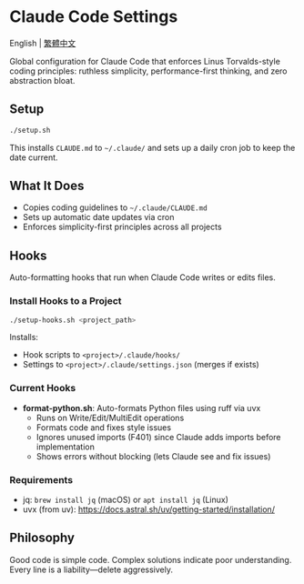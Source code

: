 # Claude Code Settings

English | [繁體中文](README.zh-TW.md)

Global configuration for Claude Code that enforces Linus Torvalds-style coding principles: ruthless simplicity, performance-first thinking, and zero abstraction bloat.

## Setup

```bash
./setup.sh
```

This installs `CLAUDE.md` to `~/.claude/` and sets up a daily cron job to keep the date current.

## What It Does

- Copies coding guidelines to `~/.claude/CLAUDE.md`
- Sets up automatic date updates via cron
- Enforces simplicity-first principles across all projects

## Hooks

Auto-formatting hooks that run when Claude Code writes or edits files.

### Install Hooks to a Project

```bash
./setup-hooks.sh <project_path>
```

Installs:
- Hook scripts to `<project>/.claude/hooks/`
- Settings to `<project>/.claude/settings.json` (merges if exists)

### Current Hooks

- **format-python.sh**: Auto-formats Python files using ruff via uvx
  - Runs on Write/Edit/MultiEdit operations
  - Formats code and fixes style issues
  - Ignores unused imports (F401) since Claude adds imports before implementation
  - Shows errors without blocking (lets Claude see and fix issues)

### Requirements

- jq: `brew install jq` (macOS) or `apt install jq` (Linux)
- uvx (from uv): https://docs.astral.sh/uv/getting-started/installation/

## Philosophy

Good code is simple code. Complex solutions indicate poor understanding. Every line is a liability—delete aggressively.
